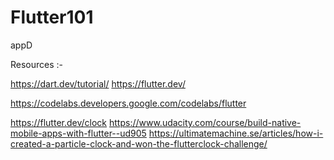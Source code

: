 # Flutter101
appD



Resources :-

https://dart.dev/tutorial/
https://flutter.dev/

https://codelabs.developers.google.com/codelabs/flutter

https://flutter.dev/clock
https://www.udacity.com/course/build-native-mobile-apps-with-flutter--ud905
https://ultimatemachine.se/articles/how-i-created-a-particle-clock-and-won-the-flutterclock-challenge/
